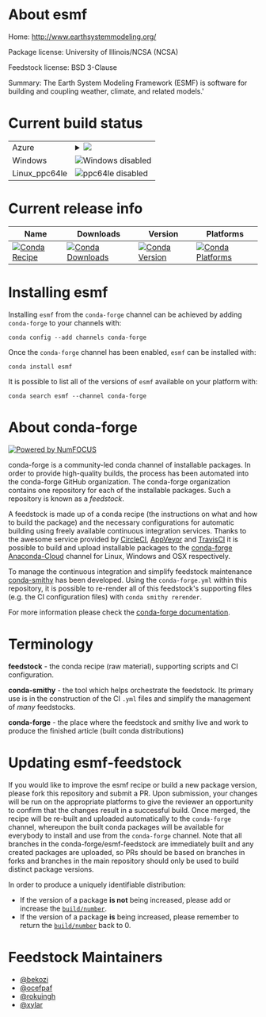 About esmf
==========

Home: http://www.earthsystemmodeling.org/

Package license: University of Illinois/NCSA (NCSA)

Feedstock license: BSD 3-Clause

Summary: The Earth System Modeling Framework (ESMF) is software for building and
coupling weather, climate, and related models.'




Current build status
====================


<table>
    
  <tr>
    <td>Azure</td>
    <td>
      <details>
        <summary>
          <a href="https://dev.azure.com/conda-forge/feedstock-builds/_build/latest?definitionId=5063&branchName=master">
            <img src="https://dev.azure.com/conda-forge/feedstock-builds/_apis/build/status/esmf-feedstock?branchName=master">
          </a>
        </summary>
        <table>
          <thead><tr><th>Variant</th><th>Status</th></tr></thead>
          <tbody><tr>
              <td>linux_mpimpich</td>
              <td>
                <a href="https://dev.azure.com/conda-forge/feedstock-builds/_build/latest?definitionId=5063&branchName=master">
                  <img src="https://dev.azure.com/conda-forge/feedstock-builds/_apis/build/status/esmf-feedstock?branchName=master&jobName=linux&configuration=linux_mpimpich" alt="variant">
                </a>
              </td>
            </tr><tr>
<<<<<<< HEAD
              <td>osx</td>
              <td>
                <a href="https://dev.azure.com/conda-forge/feedstock-builds/_build/latest?definitionId=5063&branchName=master">
                  <img src="https://dev.azure.com/conda-forge/feedstock-builds/_apis/build/status/esmf-feedstock?branchName=master&jobName=osx&configuration=osx_" alt="variant">
=======
              <td>linux_mpinompi</td>
              <td>
                <a href="https://dev.azure.com/conda-forge/feedstock-builds/_build/latest?definitionId=5063&branchName=master">
                  <img src="https://dev.azure.com/conda-forge/feedstock-builds/_apis/build/status/esmf-feedstock?branchName=master&jobName=linux&configuration=linux_mpinompi" alt="variant">
                </a>
              </td>
            </tr><tr>
              <td>linux_mpiopenmpi</td>
              <td>
                <a href="https://dev.azure.com/conda-forge/feedstock-builds/_build/latest?definitionId=5063&branchName=master">
                  <img src="https://dev.azure.com/conda-forge/feedstock-builds/_apis/build/status/esmf-feedstock?branchName=master&jobName=linux&configuration=linux_mpiopenmpi" alt="variant">
                </a>
              </td>
            </tr><tr>
              <td>osx_mpimpich</td>
              <td>
                <a href="https://dev.azure.com/conda-forge/feedstock-builds/_build/latest?definitionId=5063&branchName=master">
                  <img src="https://dev.azure.com/conda-forge/feedstock-builds/_apis/build/status/esmf-feedstock?branchName=master&jobName=osx&configuration=osx_mpimpich" alt="variant">
                </a>
              </td>
            </tr><tr>
              <td>osx_mpinompi</td>
              <td>
                <a href="https://dev.azure.com/conda-forge/feedstock-builds/_build/latest?definitionId=5063&branchName=master">
                  <img src="https://dev.azure.com/conda-forge/feedstock-builds/_apis/build/status/esmf-feedstock?branchName=master&jobName=osx&configuration=osx_mpinompi" alt="variant">
                </a>
              </td>
            </tr><tr>
              <td>osx_mpiopenmpi</td>
              <td>
                <a href="https://dev.azure.com/conda-forge/feedstock-builds/_build/latest?definitionId=5063&branchName=master">
                  <img src="https://dev.azure.com/conda-forge/feedstock-builds/_apis/build/status/esmf-feedstock?branchName=master&jobName=osx&configuration=osx_mpiopenmpi" alt="variant">
>>>>>>> 74948e325f11026517a9f9e6631e2233117831c4
                </a>
              </td>
            </tr>
          </tbody>
        </table>
      </details>
    </td>
  </tr>
  <tr>
    <td>Windows</td>
    <td>
      <img src="https://img.shields.io/badge/Windows-disabled-lightgrey.svg" alt="Windows disabled">
    </td>
  </tr>
  <tr>
    <td>Linux_ppc64le</td>
    <td>
      <img src="https://img.shields.io/badge/ppc64le-disabled-lightgrey.svg" alt="ppc64le disabled">
    </td>
  </tr>
</table>

Current release info
====================

| Name | Downloads | Version | Platforms |
| --- | --- | --- | --- |
| [![Conda Recipe](https://img.shields.io/badge/recipe-esmf-green.svg)](https://anaconda.org/conda-forge/esmf) | [![Conda Downloads](https://img.shields.io/conda/dn/conda-forge/esmf.svg)](https://anaconda.org/conda-forge/esmf) | [![Conda Version](https://img.shields.io/conda/vn/conda-forge/esmf.svg)](https://anaconda.org/conda-forge/esmf) | [![Conda Platforms](https://img.shields.io/conda/pn/conda-forge/esmf.svg)](https://anaconda.org/conda-forge/esmf) |

Installing esmf
===============

Installing `esmf` from the `conda-forge` channel can be achieved by adding `conda-forge` to your channels with:

```
conda config --add channels conda-forge
```

Once the `conda-forge` channel has been enabled, `esmf` can be installed with:

```
conda install esmf
```

It is possible to list all of the versions of `esmf` available on your platform with:

```
conda search esmf --channel conda-forge
```


About conda-forge
=================

[![Powered by NumFOCUS](https://img.shields.io/badge/powered%20by-NumFOCUS-orange.svg?style=flat&colorA=E1523D&colorB=007D8A)](http://numfocus.org)

conda-forge is a community-led conda channel of installable packages.
In order to provide high-quality builds, the process has been automated into the
conda-forge GitHub organization. The conda-forge organization contains one repository
for each of the installable packages. Such a repository is known as a *feedstock*.

A feedstock is made up of a conda recipe (the instructions on what and how to build
the package) and the necessary configurations for automatic building using freely
available continuous integration services. Thanks to the awesome service provided by
[CircleCI](https://circleci.com/), [AppVeyor](https://www.appveyor.com/)
and [TravisCI](https://travis-ci.com/) it is possible to build and upload installable
packages to the [conda-forge](https://anaconda.org/conda-forge)
[Anaconda-Cloud](https://anaconda.org/) channel for Linux, Windows and OSX respectively.

To manage the continuous integration and simplify feedstock maintenance
[conda-smithy](https://github.com/conda-forge/conda-smithy) has been developed.
Using the ``conda-forge.yml`` within this repository, it is possible to re-render all of
this feedstock's supporting files (e.g. the CI configuration files) with ``conda smithy rerender``.

For more information please check the [conda-forge documentation](https://conda-forge.org/docs/).

Terminology
===========

**feedstock** - the conda recipe (raw material), supporting scripts and CI configuration.

**conda-smithy** - the tool which helps orchestrate the feedstock.
                   Its primary use is in the construction of the CI ``.yml`` files
                   and simplify the management of *many* feedstocks.

**conda-forge** - the place where the feedstock and smithy live and work to
                  produce the finished article (built conda distributions)


Updating esmf-feedstock
=======================

If you would like to improve the esmf recipe or build a new
package version, please fork this repository and submit a PR. Upon submission,
your changes will be run on the appropriate platforms to give the reviewer an
opportunity to confirm that the changes result in a successful build. Once
merged, the recipe will be re-built and uploaded automatically to the
`conda-forge` channel, whereupon the built conda packages will be available for
everybody to install and use from the `conda-forge` channel.
Note that all branches in the conda-forge/esmf-feedstock are
immediately built and any created packages are uploaded, so PRs should be based
on branches in forks and branches in the main repository should only be used to
build distinct package versions.

In order to produce a uniquely identifiable distribution:
 * If the version of a package **is not** being increased, please add or increase
   the [``build/number``](https://conda.io/docs/user-guide/tasks/build-packages/define-metadata.html#build-number-and-string).
 * If the version of a package **is** being increased, please remember to return
   the [``build/number``](https://conda.io/docs/user-guide/tasks/build-packages/define-metadata.html#build-number-and-string)
   back to 0.

Feedstock Maintainers
=====================

* [@bekozi](https://github.com/bekozi/)
* [@ocefpaf](https://github.com/ocefpaf/)
* [@rokuingh](https://github.com/rokuingh/)
* [@xylar](https://github.com/xylar/)

